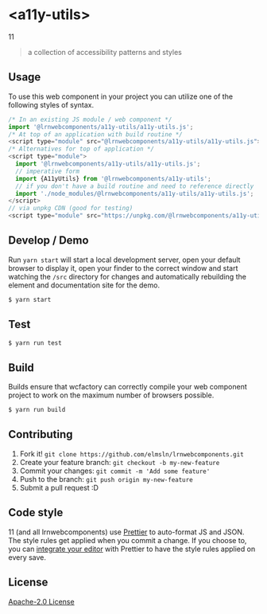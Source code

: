 # &lt;a11y-utils&gt;

11
> a collection of accessibility patterns and styles

## Usage
To use this web component in your project you can utilize one of the following styles of syntax.

```js
/* In an existing JS module / web component */
import '@lrnwebcomponents/a11y-utils/a11y-utils.js';
/* At top of an application with build routine */
<script type="module" src="@lrnwebcomponents/a11y-utils/a11y-utils.js"></script>
/* Alternatives for top of application */
<script type="module">
  import '@lrnwebcomponents/a11y-utils/a11y-utils.js';
  // imperative form
  import {A11yUtils} from '@lrnwebcomponents/a11y-utils';
  // if you don't have a build routine and need to reference directly
  import './node_modules/@lrnwebcomponents/a11y-utils/a11y-utils.js';
</script>
// via unpkg CDN (good for testing)
<script type="module" src="https://unpkg.com/@lrnwebcomponents/a11y-utils/a11y-utils.js"></script>
```

## Develop / Demo
Run `yarn start` will start a local development server, open your default browser to display it, open your finder to the correct window and start watching the `/src` directory for changes and automatically rebuilding the element and documentation site for the demo.
```bash
$ yarn start
```

## Test

```bash
$ yarn run test
```

## Build
Builds ensure that wcfactory can correctly compile your web component project to
work on the maximum number of browsers possible.
```bash
$ yarn run build
```

## Contributing

1. Fork it! `git clone https://github.com/elmsln/lrnwebcomponents.git`
2. Create your feature branch: `git checkout -b my-new-feature`
3. Commit your changes: `git commit -m 'Add some feature'`
4. Push to the branch: `git push origin my-new-feature`
5. Submit a pull request :D

## Code style

11 (and all lrnwebcomponents) use [Prettier][prettier] to auto-format JS and JSON.  The style rules get applied when you commit a change.  If you choose to, you can [integrate your editor][prettier-ed] with Prettier to have the style rules applied on every save.

[prettier]: https://github.com/prettier/prettier/
[prettier-ed]: https://github.com/prettier/prettier/#editor-integration
[polyserve]: https://github.com/Polymer/polyserve
[web-component-tester]: https://github.com/Polymer/web-component-tester

## License
[Apache-2.0 License](http://opensource.org/licenses/Apache-2.0)
